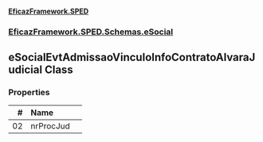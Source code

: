 #### [EficazFramework.SPED](EficazFrameworkSPED.md 'EficazFramework SPED')
### [EficazFramework.SPED.Schemas.eSocial](EficazFramework.SPED.Schemas.eSocial.md 'EficazFramework.SPED.Schemas.eSocial')

## eSocialEvtAdmissaoVinculoInfoContratoAlvaraJudicial Class
### Properties

| # | Name | |
| ---: | :--- | :--- |
| 02 | nrProcJud |  |
